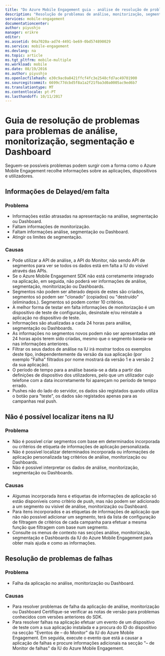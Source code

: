```yaml
---
title: "Do Azure Mobile Engagement guia - análise de resolução de problemas"
description: "Resolução de problemas de análise, monitorização, segmentação e Dashboard no Azure Mobile Engagement"
services: mobile-engagement
documentationcenter: 
author: piyushjo
manager: erikre
editor: 
ms.assetid: 04a7020a-ad74-4491-be69-0bd574890029
ms.service: mobile-engagement
ms.devlang: na
ms.topic: article
ms.tgt_pltfrm: mobile-multiple
ms.workload: mobile
ms.date: 08/19/2016
ms.author: piyushjo
ms.openlocfilehash: e30c9ac0a8421ffcf4fc3e2548cfd7ac49701900
ms.sourcegitcommit: 6699c77dcbd5f8a1a2f21fba3d0a0005ac9ed6b7
ms.translationtype: MT
ms.contentlocale: pt-PT
ms.lasthandoff: 10/11/2017
---
```

# <a name="troubleshooting-guide-for-analytics-monitoring-segmentation-and-dashboard-issues"></a>Guia de resolução de problemas para problemas de análise, monitorização, segmentação e Dashboard
Seguem-se possíveis problemas podem surgir com a forma como o Azure Mobile Engagement recolhe informações sobre as aplicações, dispositivos e utilizadores.

## <a name="missingdelayed-information"></a>Informações de Delayed/em falta
### <a name="issue"></a>Problema
* Informações estão atrasadas na apresentação na análise, segmentação ou Dashboard.
* Faltam informações de monitorização.
* Faltam informações análise, segmentação ou Dashboard.
* Atingir os limites de segmentação.

### <a name="causes"></a>Causas
* Pode utilizar a API de análise, a API do Monitor, não sendo API de segmentos para ver se todos os dados está em falta a IU do visível através das APIs.
* Se o Azure Mobile Engagement SDK não está corretamente integrado na aplicação, em seguida, não poderá ver informações de análise, segmentação, monitorização ou Dashboards.
* Segmentos não podem ser alterado depois de estes são criados, segmentos só podem ser "clonado" (copiados) ou "destruído" (eliminados.). Segmentos só podem conter 10 critérios.
* A melhor forma de testar em falta informações de monitorização é um dispositivo de teste de configuração, desinstale e/ou reinstale a aplicação no dispositivo de teste.
* Informações são atualizadas a cada 24 horas para análise, segmentação ou Dashboards.
* As informações no segmentos novos podem não ser apresentadas até 24 horas após terem sido criadas, mesmo que o segmento baseia-se nas informações anteriores.
* Filtrar os seus dados de análise na IU irá mostrar todos os exemplos deste tipo, independentemente da versão da sua aplicação (por exemplo "Falha" filtrados por nome mostrará da versão 1 e a versão 2 da sua aplicação).
* O período de tempo para a análise baseia-se a data a partir das definições de dispositivo dos utilizadores, pelo que um utilizador cujo telefone com a data incorretamente foi apareçam no período de tempo errado.
* Pushes não do lado do servidor, os dados são registados quando utiliza o botão para "teste", os dados são registados apenas para as campanhas real push.

## <a name="cant-locate-items-in-ui"></a>Não é possível localizar itens na IU
### <a name="issue"></a>Problema
* Não é possível criar segmentos com base em determinados incorporada ou critérios de etiqueta de informações de aplicação personalizada.
* Não é possível localizar determinados incorporada ou informações de aplicação personalizada tag critérios de análise, monitorização ou Dashboards.
* Não é possível interpretar os dados de análise, monitorização, segmentação ou Dashboards.

### <a name="causes"></a>Causas
* Algumas incorporada itens e etiquetas de informações de aplicação só estão disponíveis como critério de push, mas não podem ser adicionado a um segmento ou visível de análise, monitorização ou Dashboard. 
* Para itens incorporados e as etiquetas de informações de aplicação que não não possível adicionar um segmento, terá da lista de configuração de filtragem de critérios de cada campanha para efetuar a mesma função que filtragem com base num segmento.
* Consulte os menus de contexto nas secções análise, monitorização, segmentação e Dashboards da IU do Azure Mobile Engagement para obter mais ajuda e como as informações.

## <a name="crash-troubleshooting"></a>Resolução de problemas de falhas
### <a name="issue"></a>Problema
* Falha da aplicação no análise, monitorização ou Dashboard.

### <a name="causes"></a>Causas
* Para resolver problemas de falha da aplicação de análise, monitorização ou Dashboard Certifique-se verificar as notas de versão para problemas conhecidos com versões anteriores do SDK.
* Para resolver falhas na aplicação efetuar um evento de um dispositivo de teste com a sua aplicação instalada e a procura do ID do dispositivo na secção "Eventos de – do Monitor" da IU do Azure Mobile Engagement. Em seguida, execute o evento que está a causar a aplicação de falhas e procure informações adicionais na secção "– de Monitor de falhas" da IU do Azure Mobile Engagement. 


